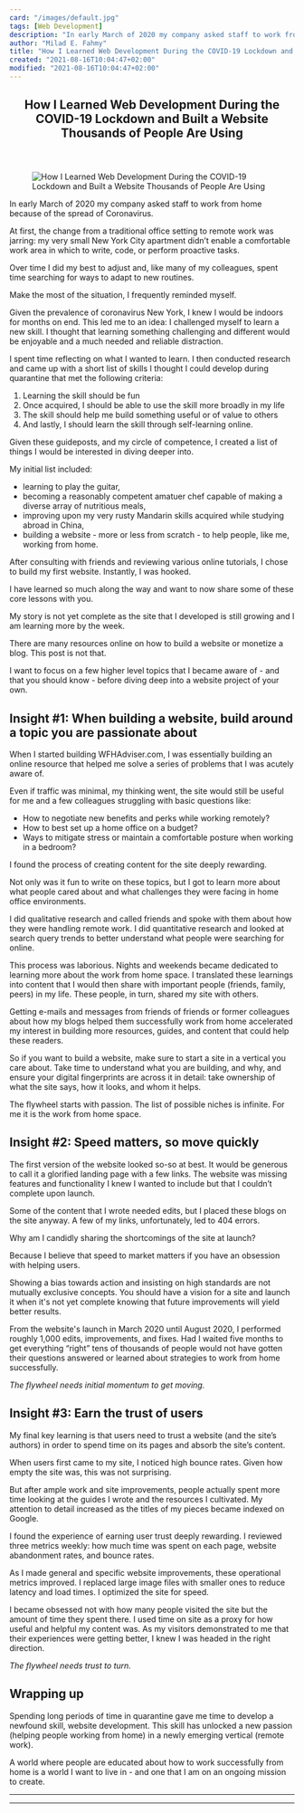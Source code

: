 ```yaml
---
card: "/images/default.jpg"
tags: [Web Development]
description: "In early March of 2020 my company asked staff to work from ho"
author: "Milad E. Fahmy"
title: "How I Learned Web Development During the COVID-19 Lockdown and Built a Website Thousands of People Are Using"
created: "2021-08-16T10:04:47+02:00"
modified: "2021-08-16T10:04:47+02:00"
---
```

<div class="site-wrapper">
<main id="site-main" class="site-main outer">
<div class="inner">
<article class="post-full post tag-web-development tag-remote-work tag-covid-19 ">
<header class="post-full-header">
<h1 class="post-full-title">How I Learned Web Development During the COVID-19 Lockdown and Built a Website Thousands of People Are Using</h1>
</header>
<figure class="post-full-image">
<picture>
<source media="(max-width: 700px)" sizes="1px" srcset="data:image/gif;base64,R0lGODlhAQABAIAAAAAAAP///yH5BAEAAAAALAAAAAABAAEAAAIBRAA7 1w">
<source media="(min-width: 701px)" sizes="(max-width: 800px) 400px,
(max-width: 1170px) 700px,
1400px" srcset="/news/content/images/size/w300/2020/08/website-launch-1.png 300w,
/news/content/images/size/w600/2020/08/website-launch-1.png 600w,
/news/content/images/size/w1000/2020/08/website-launch-1.png 1000w,
/news/content/images/size/w2000/2020/08/website-launch-1.png 2000w">
<img onerror="this.style.display='none'" src="/news/content/images/size/w2000/2020/08/website-launch-1.png" alt="How I Learned Web Development During the COVID-19 Lockdown and Built a Website Thousands of People Are Using">
</picture>
</figure>
<section class="post-full-content">
<div class="post-content">
<p>In early March of 2020 my company asked staff to work from home because of the spread of Coronavirus.</p><p>At first, the change from a traditional office setting to remote work was jarring: my very small New York City apartment didn’t enable a comfortable work area in which to write, code, or perform proactive tasks. </p><p>Over time I did my best to adjust and, like many of my colleagues, spent time searching for ways to adapt to new routines. </p><p>Make the most of the situation, I frequently reminded myself.</p><p>Given the prevalence of coronavirus New York, I knew I would be indoors for months on end. This led me to an idea: I challenged myself to learn a new skill. I thought that learning something challenging and different would be enjoyable and a much needed and reliable distraction.</p><p>I spent time reflecting on what I wanted to learn. I then conducted research and came up with a short list of skills I thought I could develop during quarantine that met the following criteria:<br></p><ol><li>Learning the skill should be fun</li><li>Once acquired, I should be able to use the skill more broadly in my life</li><li>The skill should help me build something useful or of value to others</li><li>And lastly, I should learn the skill through self-learning online. </li></ol><p>Given these guideposts, and my circle of competence, I created a list of things I would be interested in diving deeper into. </p><p>My initial list included: </p><ul><li>learning to play the guitar, </li><li>becoming a reasonably competent amatuer chef capable of making a diverse array of nutritious meals, </li><li>improving upon my very rusty Mandarin skills acquired while studying abroad in China,</li><li>building a website - more or less from scratch - to help people, like me, working from home.</li></ul><p>After consulting with friends and reviewing various online tutorials, I chose to build my first website. Instantly, I was hooked. </p><p>I have learned so much along the way and want to now share some of these core lessons with you. </p><p>My story is not yet complete as the site that I developed is still growing and I am learning more by the week.</p><p>There are many resources online on how to build a website or monetize a blog. This post is not that. </p><p>I want to focus on a few higher level topics that I became aware of - and that you should know - before diving deep into a website project of your own.</p><h2 id="insight-1-when-building-a-website-build-around-a-topic-you-are-passionate-about">Insight #1: When building a website, build around a topic you are passionate about</h2><p>When I started building WFHAdviser.com, I was essentially building an online resource that helped me solve a series of problems that I was acutely aware of. </p><p>Even if traffic was minimal, my thinking went, the site would still be useful for me and a few colleagues struggling with basic questions like: </p><ul><li>How to negotiate new benefits and perks while working remotely? </li><li>How to best set up a home office on a budget? </li><li>Ways to mitigate stress or maintain a comfortable posture when working in a bedroom?</li></ul><p>I found the process of creating content for the site deeply rewarding. </p><p>Not only was it fun to write on these topics, but I got to learn more about what people cared about and what challenges they were facing in home office environments. </p><p>I did qualitative research and called friends and spoke with them about how they were handling remote work. I did quantitative research and looked at search query trends to better understand what people were searching for online.</p><p>This process was laborious. Nights and weekends became dedicated to learning more about the work from home space. I translated these learnings into content that I would then share with important people (friends, family, peers) in my life. These people, in turn, shared my site with others.</p><p>Getting e-mails and messages from friends of friends or former colleagues about how my blogs helped them successfully work from home accelerated my interest in building more resources, guides, and content that could help these readers.</p><p>So if you want to build a website, make sure to start a site in a vertical you care about. Take time to understand what you are building, and why, and ensure your digital fingerprints are across it in detail: take ownership of what the site says, how it looks, and whom it helps.</p><p>The flywheel starts with passion. The list of possible niches is infinite. For me it is the work from home space.</p><h2 id="insight-2-speed-matters-so-move-quickly">Insight #2: Speed matters, so move quickly</h2><p>The first version of the website looked so-so at best. It would be generous to call it a glorified landing page with a few links. The website was missing features and functionality I knew I wanted to include but that I couldn’t complete upon launch. </p><p>Some of the content that I wrote needed edits, but I placed these blogs on the site anyway. A few of my links, unfortunately, led to 404 errors.</p><p>Why am I candidly sharing the shortcomings of the site at launch? </p><p>Because I believe that speed to market matters if you have an obsession with helping users.</p><p>Showing a bias towards action and insisting on high standards are not mutually exclusive concepts. You should have a vision for a site and launch it when it's not yet complete knowing that future improvements will yield better results. </p><p>From the website's launch in March 2020 until August 2020, I performed roughly 1,000 edits, improvements, and fixes. Had I waited five months to get everything “right” tens of thousands of people would not have gotten their questions answered or learned about strategies to work from home successfully.</p><p><em>The flywheel needs initial momentum to get moving.</em></p><h2 id="insight-3-earn-the-trust-of-users">Insight #3: Earn the trust of users</h2><p>My final key learning is that users need to trust a website (and the site’s authors) in order to spend time on its pages and absorb the site’s content. </p><p>When users first came to my site, I noticed high bounce rates. Given how empty the site was, this was not surprising.</p><p>But after ample work and site improvements, people actually spent more time looking at the guides I wrote and the resources I cultivated. My attention to detail increased as the titles of my pieces became indexed on Google. </p><p>I found the experience of earning user trust deeply rewarding. I reviewed three metrics weekly: how much time was spent on each page, website abandonment rates, and bounce rates. </p><p>As I made general and specific website improvements, these operational metrics improved. I replaced large image files with smaller ones to reduce latency and load times. I optimized the site for speed.</p><p>I became obsessed not with how many people visited the site but the amount of time they spent there. I used time on site as a proxy for how useful and helpful my content was. As my visitors demonstrated to me that their experiences were getting better, I knew I was headed in the right direction.</p><p><em>The flywheel needs trust to turn.</em></p><h2 id="wrapping-up">Wrapping up</h2><p>Spending long periods of time in quarantine gave me time to develop a newfound skill, website development. This skill has unlocked a new passion (helping people working from home) in a newly emerging vertical (remote work).</p><p>A world where people are educated about how to work successfully from home is a world I want to live in - and one that I am on an ongoing mission to create.</p>
</div>
<hr>
<hr>
</section>
</article>
</div>
</main>
</div>
<!-- Google Tag Manager (noscript) -->
<!-- End Google Tag Manager (noscript) -->
